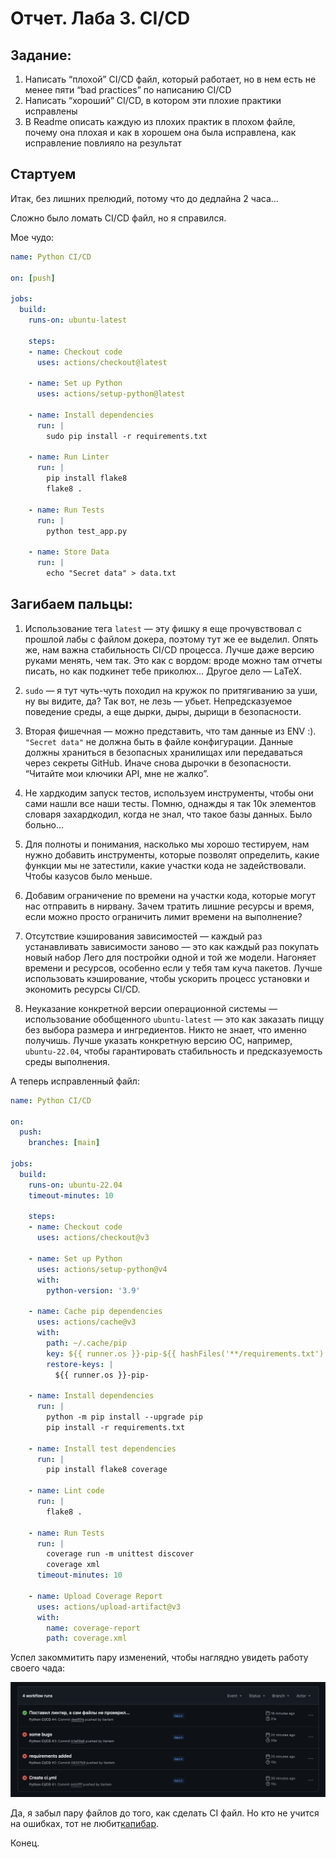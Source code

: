 # Отчет. Лаба 3. CI/CD

## Задание:

1. Написать “плохой” CI/CD файл, который работает, но в нем есть не менее пяти “bad practices” по написанию CI/CD
2. Написать “хороший” CI/CD, в котором эти плохие практики исправлены
3. В Readme описать каждую из плохих практик в плохом файле, почему она плохая и как в хорошем она была исправлена, как исправление повлияло на результат

## Стартуем

Итак, без лишних прелюдий, потому что до дедлайна 2 часа…

Сложно было ломать CI/CD файл, но я справился.

Мое чудо:

```yaml
name: Python CI/CD

on: [push]

jobs:
  build:
    runs-on: ubuntu-latest

    steps:
    - name: Checkout code
      uses: actions/checkout@latest

    - name: Set up Python
      uses: actions/setup-python@latest

    - name: Install dependencies
      run: |
        sudo pip install -r requirements.txt

    - name: Run Linter
      run: |
        pip install flake8
        flake8 .

    - name: Run Tests
      run: |
        python test_app.py

    - name: Store Data
      run: |
        echo "Secret data" > data.txt
```

## Загибаем пальцы:

1. Использование тега `latest` — эту фишку я еще прочувствовал с прошлой лабы с файлом докера, поэтому тут же ее выделил. Опять же, нам важна стабильность CI/CD процесса. Лучше даже версию руками менять, чем так. Это как с вордом: вроде можно там отчеты писать, но как подкинет тебе приколюх… Другое дело — LaTeX.

2. `sudo` — я тут чуть-чуть походил на кружок по притягиванию за уши, ну вы видите, да? Так вот, не лезь — убьет. Непредсказуемое поведение среды, а еще дырки, дыры, дырищи в безопасности.

3. Вторая фишечная — можно представить, что там данные из ENV :). `"Secret data"` не должна быть в файле конфигурации. Данные должны храниться в безопасных хранилищах или передаваться через секреты GitHub. Иначе снова дырочки в безопасности. “Читайте мои ключики API, мне не жалко”.

4. Не хардкодим запуск тестов, используем инструменты, чтобы они сами нашли все наши тесты. Помню, однажды я так 10к элементов словаря захардкодил, когда не знал, что такое базы данных. Было больно…

5. Для полноты и понимания, насколько мы хорошо тестируем, нам нужно добавить инструменты, которые позволят определить, какие функции мы не затестили, какие участки кода не задействовали. Чтобы казусов было меньше.

6. Добавим ограничение по времени на участки кода, которые могут нас отправить в нирвану. Зачем тратить лишние ресурсы и время, если можно просто ограничить лимит времени на выполнение?

7. Отсутствие кэширования зависимостей — каждый раз устанавливать зависимости заново — это как каждый раз покупать новый набор Лего для постройки одной и той же модели. Нагоняет времени и ресурсов, особенно если у тебя там куча пакетов. Лучше использовать кэширование, чтобы ускорить процесс установки и экономить ресурсы CI/CD.

8. Неуказание конкретной версии операционной системы — использование обобщенного `ubuntu-latest` — это как заказать пиццу без выбора размера и ингредиентов. Никто не знает, что именно получишь. Лучше указать конкретную версию ОС, например, `ubuntu-22.04`, чтобы гарантировать стабильность и предсказуемость среды выполнения.

А теперь исправленный файл:

```yaml
name: Python CI/CD

on:
  push:
    branches: [main]

jobs:
  build:
    runs-on: ubuntu-22.04
    timeout-minutes: 10

    steps:
    - name: Checkout code
      uses: actions/checkout@v3

    - name: Set up Python
      uses: actions/setup-python@v4
      with:
        python-version: '3.9'

    - name: Cache pip dependencies
      uses: actions/cache@v3
      with:
        path: ~/.cache/pip
        key: ${{ runner.os }}-pip-${{ hashFiles('**/requirements.txt') }}
        restore-keys: |
          ${{ runner.os }}-pip-

    - name: Install dependencies
      run: |
        python -m pip install --upgrade pip
        pip install -r requirements.txt

    - name: Install test dependencies
      run: |
        pip install flake8 coverage

    - name: Lint code
      run: |
        flake8 .

    - name: Run Tests
      run: |
        coverage run -m unittest discover
        coverage xml
      timeout-minutes: 10

    - name: Upload Coverage Report
      uses: actions/upload-artifact@v3
      with:
        name: coverage-report
        path: coverage.xml
```

Успел закоммитить пару изменений, чтобы наглядно увидеть работу своего чада:

![](hehe.png)

Да, я забыл пару файлов до того, как сделать CI файл. Но кто не учится на ошибках, тот не любит[капибар](https://drive.google.com/file/d/1Bxfq9Ity2sqii9j_rrvKAYdTlDPiNoE8/view?usp=sharing). 

Конец.

